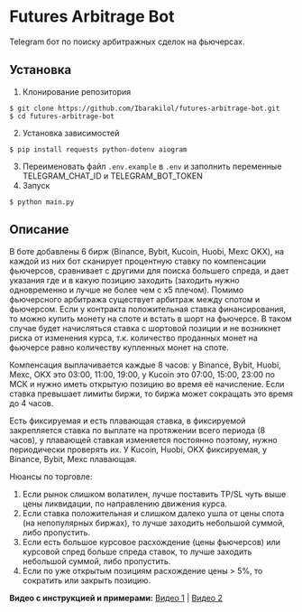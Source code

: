 # Futures Arbitrage Bot

Telegram бот по поиску арбитражных сделок на фьючерсах.

## Установка

1. Клонирование репозитория

```
$ git clone https://github.com/Ibarakilol/futures-arbitrage-bot.git
$ cd futures-arbitrage-bot
```

2. Установка зависимостей

```
$ pip install requests python-dotenv aiogram
```

3. Переименовать файл `.env.example` в `.env` и заполнить переменные TELEGRAM_CHAT_ID и TELEGRAM_BOT_TOKEN
4. Запуск

```
$ python main.py
```

## Описание

В боте добавлены 6 бирж (Binance, Bybit, Kucoin, Huobi, Mexc OKX), на каждой из них бот сканирует процентную ставку по компенсации фьючерсов, сравнивает с другими для поиска большего спреда, и дает указания где и в какую позицию заходить (заходить нужно одновременно и лучше не более чем с х5 плечом). Помимо фьючерсного арбитража существует арбитраж между спотом и фьючерсом. Если у контракта положительная ставка финансирования, то можно купить монету на споте и встать в шорт на фьючерсе. В таком случае будет начисляться ставка с шортовой позиции и не возникнет риска от изменения курса, т.к. количество проданных монет на фьючерсе равно количеству купленных монет на споте.

Компенсация выплачивается каждые 8 часов: у Binance, Bybit, Huobi, Mexc, OKX это 03:00, 11:00, 19:00, у Kucoin это 07:00, 15:00, 23:00 по МСК и нужно иметь открытую позицию во время её начисление. Если ставка превышает лимиты биржи, то биржа может сокращать это время до 4 часов.

Есть фиксируемая и есть плавающая ставка, в фиксируемой закрепляется ставка по выплате на протяжении всего периода (8 часов), у плавающей ставкая изменяется постоянно поэтому, нужно периодически проверять их. У Kucoin, Huobi, OKX фиксируемая, у Binance, Bybit, Mexc плавающая.

Нюансы по торговле:

1. Если рынок слишком волатилен, лучше поставить TP/SL чуть выше цены ликвидации, по направлению движения курса.
2. Если ставка положительная и слишком далеко ушла от цены спота (на нeпoпyляpных биржах), то лучше заходить небольшой суммой, либо пропустить.
3. Если есть большое курсовое расхождение (цены фьючерсов) или курсовой спред больше спреда ставок, то лучше заходить небольшой суммой, либо пропустить.
4. Если по уже открытым позициям расхождение цены > 5%, то сократить или закрыть позицию.

**Видео с инструкцией и примерами:**
[Видео 1](https://www.youtube.com/watch?v=NfWbw5UaD2o) |
[Видео 2](https://youtu.be/ZjcFk0bDGlk)
